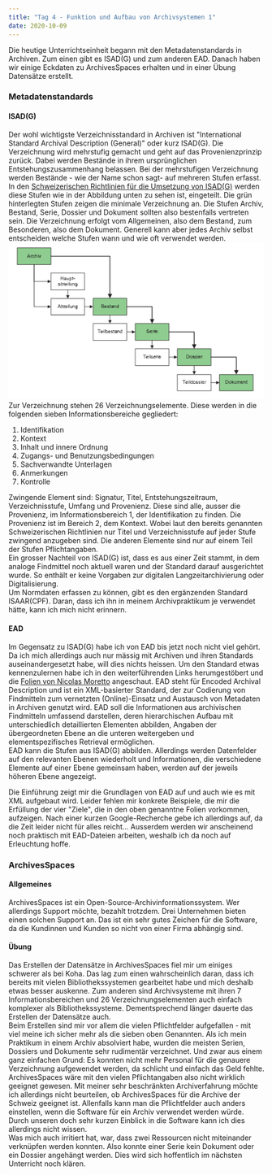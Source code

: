 ```yaml
---
title: "Tag 4 - Funktion und Aufbau von Archivsystemen 1"
date: 2020-10-09
---
```


Die heutige Unterrichtseinheit begann mit den Metadatenstandards in Archiven. Zum einen gibt es ISAD(G) und zum anderen EAD. Danach haben wir einige Eckdaten zu ArchivesSpaces erhalten und in einer Übung Datensätze erstellt. 

### Metadatenstandards
#### ISAD(G)  
Der wohl wichtigste Verzeichnisstandard in Archiven ist "International Standard Archival Description (General)" oder kurz ISAD(G). Die Verzeichnung wird mehrstufig gemacht und geht auf das Provenienzprinzip zurück. Dabei werden Bestände in ihrem ursprünglichen Entstehungszusammenhang belassen. Bei der mehrstufigen Verzeichnung werden Bestände - wie der Name schon sagt- auf mehreren Stufen erfasst. In den [Schweizerischen Richtlinien für die Umsetzung von ISAD(G)](https://vsa-aas.ch/wp-content/uploads/2015/06/Richtlinien_ISAD_G_VSA_d.pdf) werden diese Stufen wie in der Abbildung unten zu sehen ist, eingeteilt. Die grün hinterlegten Stufen zeigen die minimale Verzeichnung an. Die Stufen Archiv, Bestand, Serie, Dossier und Dokument sollten also bestenfalls vertreten sein. Die Verzeichnung erfolgt vom Allgemeinen, also dem Bestand, zum Besonderen, also dem Dokument. Generell kann aber jedes Archiv selbst entscheiden welche Stufen wann und wie oft verwendet werden.  
![Mehrstufige Verzeichnung](https://github.com/shannarachel/storys/blob/master/assets/archiv.PNG?raw=true)  
Zur Verzeichnung stehen 26 Verzeichnungselemente. Diese werden in die folgenden sieben Informationsbereiche gegliedert:
1. Identifikation
2. Kontext
3. Inhalt und innere Ordnung
4. Zugangs- und Benutzungsbedingungen
5. Sachverwandte Unterlagen
6. Anmerkungen
7. Kontrolle

Zwingende Element sind: Signatur, Titel, Entstehungszeitraum, Verzeichnisstufe, Umfang und Provenienz. Diese sind alle, ausser die Provenienz, im Informationsbereich 1, der Identifikation zu finden.  Die Provenienz ist im Bereich 2, dem Kontext. Wobei laut den bereits genannten Schweizerischen Richtlinien nur Titel und Verzeichnisstufe auf jeder Stufe zwingend anzugeben sind. Die anderen Elemente sind nur auf einem Teil der Stufen Pflichtangaben.  
Ein grosser Nachteil von ISAD(G) ist, dass es aus einer Zeit stammt, in dem analoge Findmittel noch aktuell waren und der Standard darauf ausgerichtet wurde. So enthält er keine Vorgaben zur digitalen Langzeitarchivierung oder Digitalisierung.  
Um Normdaten erfassen zu können, gibt es den ergänzenden Standard ISAAR(CPF). Daran, dass ich ihn in meinem Archivpraktikum je verwendet hätte, kann ich mich nicht erinnern.  

#### EAD
Im Gegensatz zu ISAD(G) habe ich von EAD bis jetzt noch nicht viel gehört. Da ich mich allerdings auch nur mässig mit Archiven und ihren Standards auseinandergesetzt habe, will dies nichts heissen. Um den Standard etwas kennenzulernen habe ich in den weiterführenden Links herumgestöbert und die [Folien von Nicolas Moretto](https://wiki.dnb.de/download/attachments/90410326/20140414_KIMWS_EAD.pdf?version=1&modificationDate=1398246420000&api=v2) angeschaut. EAD steht für Encoded Archival Description und ist ein XML-basierter Standard, der zur Codierung von Findmitteln zum vernetzten (Online)-Einsatz und Austausch von Metadaten in Archiven genutzt wird. EAD soll die Informationen aus archivischen Findmitteln umfassend darstellen, deren hierarchischen Aufbau mit unterschiedlich detaillierten Elementen abbilden, Angaben der übergeordneten Ebene an die unteren weitergeben und elementspezifisches Retrieval ermöglichen.  
EAD kann die Stufen aus ISAD(G) abbilden. Allerdings werden Datenfelder auf den relevanten Ebenen wiederholt und Informationen, die verschiedene Elemente auf einer Ebene gemeinsam haben, werden auf der jeweils höheren Ebene angezeigt.

Die Einführung zeigt mir die Grundlagen von EAD auf und auch wie es mit XML aufgebaut wird. Leider fehlen mir konkrete Beispiele, die mir die Erfüllung der vier "Ziele", die in den oben genanntne Folien vorkommen, aufzeigen. Nach einer kurzen Google-Recherche gebe ich allerdings auf, da die Zeit leider nicht für alles reicht... Ausserdem werden wir anscheinend noch praktisch mit EAD-Dateien arbeiten, weshalb ich da noch auf Erleuchtung hoffe.

### ArchivesSpaces
#### Allgemeines
ArchivesSpaces ist ein Open-Source-Archivinformationssystem. Wer allerdings Support möchte, bezahlt trotzdem. Drei Unternehmen bieten einen solchen Support an. Das ist ein sehr gutes Zeichen für die Software, da die Kundinnen und Kunden so nicht von einer Firma abhängig sind. 

#### Übung
Das Erstellen der Datensätze in ArchivesSpaces fiel mir um einiges schwerer als bei Koha. Das lag zum einen wahrscheinlich daran, dass ich bereits mit vielen Bibliothekssystemen gearbeitet habe und mich deshalb etwas besser auskenne. Zum anderen sind Archivsysteme mit ihren 7 Informationsbereichen und 26 Verzeichnungselementen auch einfach komplexer als Bibliothekssysteme. Dementsprechend länger dauerte das Erstellen der Datensätze auch.  
Beim Erstellen sind mir vor allem die vielen Pflichtfelder aufgefallen - mit viel meine ich sicher mehr als die sieben oben Genannten. Als ich mein Praktikum in einem Archiv absolviert habe, wurden die meisten Serien, Dossiers und Dokumente sehr rudimentär verzeichnet. Und zwar aus einem ganz einfachen Grund: Es konnten nicht mehr Personal für die genauere Verzeichnung aufgewendet werden, da schlicht und einfach das Geld fehlte. ArchivesSpaces wäre mit den vielen Pflichtangaben also nicht wirklich geeignet gewesen. 
Mit meiner sehr beschränkten Archiverfahrung möchte ich allerdings nicht beurteilen, ob ArchivesSpaces für die Archive der Schweiz geeignet ist. Allenfalls kann man die Pflichtfelder auch anders einstellen, wenn die Software für ein Archiv verwendet werden würde. Durch unseren doch sehr kurzen Einblick in die Software kann ich dies allerdings nicht wissen.  
Was mich auch irritiert hat, war, dass zwei Ressourcen nicht miteinander verknüpfen werden konnten. Also konnte einer Serie kein Dokument oder ein Dossier angehängt werden. Dies wird sich hoffentlich im nächsten Unterricht noch klären.
